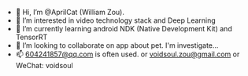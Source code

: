 - 👋 Hi, I’m @AprilCat (William Zou).
- 👀 I’m interested in video technology stack and Deep Learning
- 🌱 I’m currently learning android NDK (Native Development Kit) and TensorRT
- 💞️ I’m looking to collaborate on app about pet. I'm investigate...
- 📫 604241857@qq.com is often used. or voidsoul.zou@gmail.com or WeChat: voidsoul

<!---
AprilCat/AprilCat is a ✨ special ✨ repository because its `README.md` (this file) appears on your GitHub profile.
You can click the Preview link to take a look at your changes.
--->
